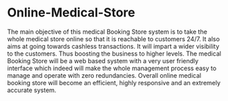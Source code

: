 # Online-Medical-Store
The main objective of this medical Booking Store system is to take the whole medical store online so that it is reachable to customers 24/7. It also aims at going towards cashless transactions. It will impart a wider visibility to the customers. Thus boosting the business to higher levels. The medical Booking Store will be a web based system with a very user friendly interface which indeed will make the whole management process easy to manage and operate with zero redundancies. Overall online medical booking store will become an efficient, highly responsive and an extremely accurate system.
